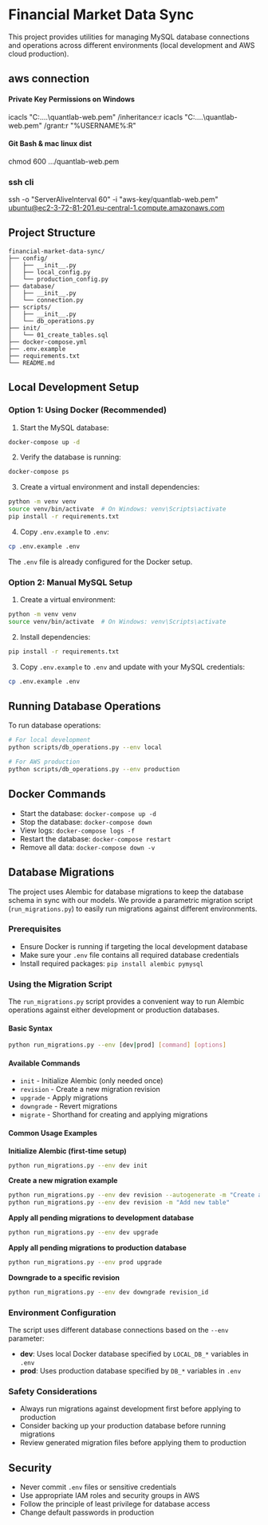 # Financial Market Data Sync

This project provides utilities for managing MySQL database connections and operations across different environments (local development and AWS cloud production).

## aws connection 

#### Private Key Permissions on Windows
icacls "C:....\quantlab-web.pem" /inheritance:r
icacls "C:....\quantlab-web.pem" /grant:r "%USERNAME%:R"

#### Git Bash & mac linux dist
chmod 600 .../quantlab-web.pem

### ssh cli

ssh -o "ServerAliveInterval 60" -i "aws-key/quantlab-web.pem" ubuntu@ec2-3-72-81-201.eu-central-1.compute.amazonaws.com

## Project Structure
```
financial-market-data-sync/
├── config/
│   ├── __init__.py
│   ├── local_config.py
│   └── production_config.py
├── database/
│   ├── __init__.py
│   └── connection.py
├── scripts/
│   ├── __init__.py
│   └── db_operations.py
├── init/
│   └── 01_create_tables.sql
├── docker-compose.yml
├── .env.example
├── requirements.txt
└── README.md
```

## Local Development Setup

### Option 1: Using Docker (Recommended)

1. Start the MySQL database:
```bash
docker-compose up -d
```

2. Verify the database is running:
```bash
docker-compose ps
```

3. Create a virtual environment and install dependencies:
```bash
python -m venv venv
source venv/bin/activate  # On Windows: venv\Scripts\activate
pip install -r requirements.txt
```

4. Copy `.env.example` to `.env`:
```bash
cp .env.example .env
```

The `.env` file is already configured for the Docker setup.

### Option 2: Manual MySQL Setup

1. Create a virtual environment:
```bash
python -m venv venv
source venv/bin/activate  # On Windows: venv\Scripts\activate
```

2. Install dependencies:
```bash
pip install -r requirements.txt
```

3. Copy `.env.example` to `.env` and update with your MySQL credentials:
```bash
cp .env.example .env
```


## Running Database Operations

To run database operations:

```bash
# For local development
python scripts/db_operations.py --env local

# For AWS production
python scripts/db_operations.py --env production
```

## Docker Commands

- Start the database: `docker-compose up -d`
- Stop the database: `docker-compose down`
- View logs: `docker-compose logs -f`
- Restart the database: `docker-compose restart`
- Remove all data: `docker-compose down -v`

## Database Migrations

The project uses Alembic for database migrations to keep the database schema in sync with our models. We provide a parametric migration script (`run_migrations.py`) to easily run migrations against different environments.

### Prerequisites

- Ensure Docker is running if targeting the local development database
- Make sure your `.env` file contains all required database credentials
- Install required packages: `pip install alembic pymysql`

### Using the Migration Script

The `run_migrations.py` script provides a convenient way to run Alembic operations against either development or production databases.

#### Basic Syntax

```bash
python run_migrations.py --env [dev|prod] [command] [options]
```

#### Available Commands

- `init` - Initialize Alembic (only needed once)
- `revision` - Create a new migration revision
- `upgrade` - Apply migrations
- `downgrade` - Revert migrations
- `migrate` - Shorthand for creating and applying migrations

#### Common Usage Examples

**Initialize Alembic (first-time setup)**
```bash
python run_migrations.py --env dev init
```

**Create a new migration example**
```bash
python run_migrations.py --env dev revision --autogenerate -m "Create all financial market tables"
python run_migrations.py --env dev revision -m "Add new table"
```

**Apply all pending migrations to development database**
```bash
python run_migrations.py --env dev upgrade
```

**Apply all pending migrations to production database**
```bash
python run_migrations.py --env prod upgrade
```

**Downgrade to a specific revision**
```bash
python run_migrations.py --env dev downgrade revision_id
```

### Environment Configuration

The script uses different database connections based on the `--env` parameter:

- **dev**: Uses local Docker database specified by `LOCAL_DB_*` variables in `.env`
- **prod**: Uses production database specified by `DB_*` variables in `.env`

### Safety Considerations

- Always run migrations against development first before applying to production
- Consider backing up your production database before running migrations
- Review generated migration files before applying them to production

## Security

- Never commit `.env` files or sensitive credentials
- Use appropriate IAM roles and security groups in AWS
- Follow the principle of least privilege for database access
- Change default passwords in production
